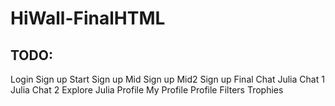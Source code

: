 # HiWall-FinalHTML


## TODO:
Login
Sign up Start
Sign up Mid
Sign up Mid2
Sign up Final
Chat
Julia Chat 1
Julia Chat 2
Explore
Julia Profile
My Profile
Profile Filters
Trophies